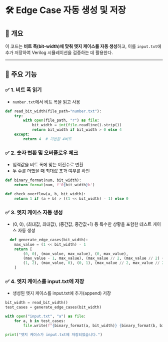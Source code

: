 # 🛠 Edge Case 자동 생성 및 저장

## 📌 개요
이 코드는 **비트 폭(bit-width)에 맞춰 엣지 케이스를 자동 생성**하고, 이를 `input.txt`에 추가 저장하여 Verilog 시뮬레이션을 검증하는 데 활용한다.

---

## 🚀 주요 기능

### ✅ 1. 비트 폭 읽기
- `number.txt`에서 비트 폭을 읽고 사용

```python
def read_bit_width(file_path="number.txt"):
    try:
        with open(file_path, "r") as file:
            bit_width = int(file.readline().strip())
            return bit_width if bit_width > 0 else 4
    except:
        return 4  # 기본값 4비트
```

### ✅ 2. 숫자 변환 및 오버플로우 체크
- 입력값을 비트 폭에 맞는 이진수로 변환
- 두 수를 더했을 때 최대값 초과 여부를 확인
```python
def binary_format(num, bit_width):
    return format(num, f'0{bit_width}b')

def check_overflow(a, b, bit_width):
    return 1 if (a + b) > ((1 << bit_width) - 1) else 0
```
### ✅ 3. 엣지 케이스 자동 생성
- (0, 0), (최대값, 최대값), (중간값, 중간값+1) 등 특수한 상황을 포함한 테스트 케이스 자동 생성
```python
  def generate_edge_cases(bit_width):
    max_value = (1 << bit_width) - 1
    return [
        (0, 0), (max_value, max_value), (0, max_value),
        (max_value - 1, max_value), (max_value // 2, (max_value // 2) + 1),
        (1, 2), (max_value, 0), (0, 1), (max_value // 2, max_value // 2 + 2)
    ]
```
### ✅ 4. 엣지 케이스를 input.txt에 저장
- 생성된 엣지 케이스를 input.txt에 추가(append) 저장
```python
bit_width = read_bit_width()
test_cases = generate_edge_cases(bit_width)

with open("input.txt", "a") as file:
    for a, b in test_cases:
        file.write(f"{binary_format(a, bit_width)} {binary_format(b, bit_width)} {check_overflow(a, b, bit_width)}\n")

print("엣지 케이스가 input.txt에 저장되었습니다.")
```
